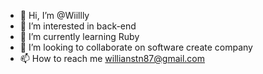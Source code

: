 - 👋 Hi, I’m @Wiillly
- 👀 I’m interested in back-end 
- 🌱 I’m currently learning Ruby
- 💞️ I’m looking to collaborate on software create company 
- 📫 How to reach me willianstn87@gmail.com

<!---
Wiillly/Wiillly is a ✨ special ✨ repository because its `README.md` (this file) appears on your GitHub profile.
You can click the Preview link to take a look at your changes.
--->
